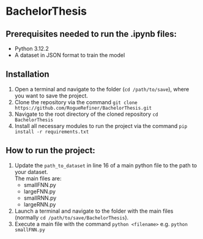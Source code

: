 # BachelorThesis

## Prerequisites needed to run the .ipynb files:
- Python 3.12.2
- A dataset in JSON format to train the model

## Installation
1. Open a terminal and navigate to the folder (`cd /path/to/save`), where you want to save the project.
2. Clone the repository via the command `git clone https://github.com/RogueRefiner/BachelorThesis.git`
3. Navigate to the root directory of the cloned repository `cd BachelorThesis`
4. Install all necessary modules to run the project via the command `pip install -r requirements.txt`  

## How to run the project:
1. Update the `path_to_dataset` in line 16 of a main python file to the path to your dataset. <br>
    The main files are:   
    * smallFNN.py <br>
    * largeFNN.py <br>
    * smallRNN.py <br>
    * largeRNN.py <br>
2. Launch a terminal and navigate to the folder with the main files (normally `cd /path/to/save/BachelorThesis`).
3. Execute a main file with the command `python <filename>` e.g. `python smallFNN.py`
